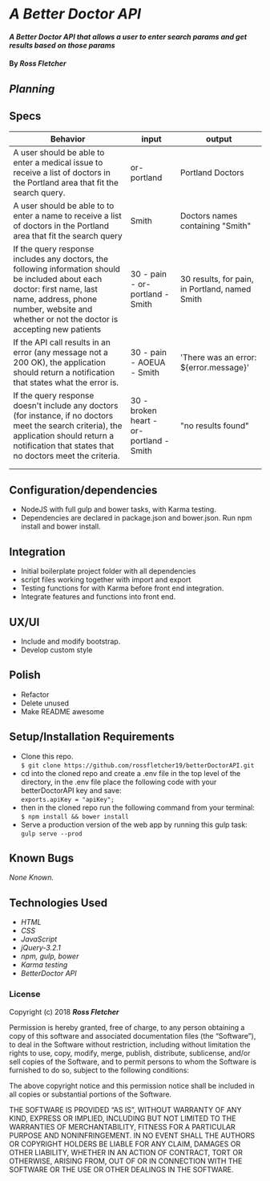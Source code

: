 # _A Better Doctor API_

#### _A Better Doctor API that allows a user to enter search params and get results based on those params_

#### By _**Ross Fletcher**_

## _Planning_

## Specs

| Behavior  | input  | output  |
|---|---|---|
| A user should be able to enter a medical issue to receive a list of doctors in the Portland area that fit the search query.  | or-portland  | Portland Doctors  |
| A user should be able to to enter a name to receive a list of doctors in the Portland area that fit the search query | Smith  | Doctors names containing "Smith"  |
| If the query response includes any doctors, the following information should be included about each doctor: first name, last name, address, phone number, website and whether or not the doctor is accepting new patients  | 30 - pain - or-portland - Smith   | 30 results, for pain, in Portland, named Smith  |
| If the API call results in an error (any message not a 200 OK), the application should return a notification that states what the error is.  | 30 - pain - AOEUA - Smith  | 'There was an error: ${error.message}'  |
| If the query response doesn't include any doctors (for instance, if no doctors meet the search criteria), the application should return a notification that states that no doctors meet the criteria.  | 30 - broken heart - or-portland - Smith  | "no results found"  |
|   |   |   |
|   |   |   |

## Configuration/dependencies
  * NodeJS with full gulp and bower tasks, with Karma testing.
  * Dependencies are declared in package.json and bower.json. Run npm install and bower install.



## Integration
  * Initial boilerplate project folder with all dependencies
  * script files working together with import and export
  * Testing functions for with Karma before front end integration.
  * Integrate features and functions into front end.

## UX/UI
  * Include and modify bootstrap.
  * Develop custom style

## Polish
  * Refactor
  * Delete unused
  * Make README awesome


## Setup/Installation Requirements


* Clone this repo. <br/>
`$ git clone https://github.com/rossfletcher19/betterDoctorAPI.git`
* cd into the cloned repo and create a .env file in the top level of the directory, in the .env file place the following code with your betterDoctorAPI key and save: <br/>
`exports.apiKey = "apiKey";`
* then in the cloned repo run the following command from your terminal: <br/>
`$ npm install && bower install`
* Serve a production version of the web app by running this gulp task: <br/>
`gulp serve --prod`

## Known Bugs

_None Known._

## Technologies Used

* _HTML_
* _CSS_
* _JavaScript_
* _jQuery-3.2.1_
* _npm, gulp, bower_
* _Karma testing_
* _BetterDoctor API_

### License

Copyright (c) 2018 **_Ross Fletcher_**

Permission is hereby granted, free of charge, to any person obtaining a copy of this software and associated documentation files (the “Software”), to deal in the Software without restriction, including without limitation the rights to use, copy, modify, merge, publish, distribute, sublicense, and/or sell copies of the Software, and to permit persons to whom the Software is furnished to do so, subject to the following conditions:

The above copyright notice and this permission notice shall be included in all copies or substantial portions of the Software.

THE SOFTWARE IS PROVIDED “AS IS”, WITHOUT WARRANTY OF ANY KIND, EXPRESS OR IMPLIED, INCLUDING BUT NOT LIMITED TO THE WARRANTIES OF MERCHANTABILITY, FITNESS FOR A PARTICULAR PURPOSE AND NONINFRINGEMENT. IN NO EVENT SHALL THE AUTHORS OR COPYRIGHT HOLDERS BE LIABLE FOR ANY CLAIM, DAMAGES OR OTHER LIABILITY, WHETHER IN AN ACTION OF CONTRACT, TORT OR OTHERWISE, ARISING FROM, OUT OF OR IN CONNECTION WITH THE SOFTWARE OR THE USE OR OTHER DEALINGS IN THE SOFTWARE.

